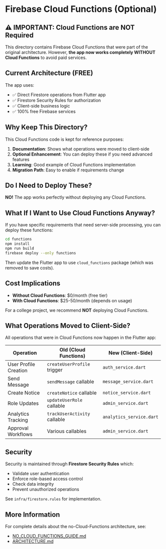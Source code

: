 # Firebase Cloud Functions (Optional)

## ⚠️ IMPORTANT: Cloud Functions are NOT Required

This directory contains Firebase Cloud Functions that were part of the original architecture. However, **the app now works completely WITHOUT Cloud Functions** to avoid paid services.

## Current Architecture (FREE)

The app uses:
- ✅ Direct Firestore operations from Flutter app
- ✅ Firestore Security Rules for authorization
- ✅ Client-side business logic
- ✅ 100% free Firebase services

## Why Keep This Directory?

This Cloud Functions code is kept for reference purposes:
1. **Documentation**: Shows what operations were moved to client-side
2. **Optional Enhancement**: You can deploy these if you need advanced features
3. **Learning**: Good example of Cloud Functions implementation
4. **Migration Path**: Easy to enable if requirements change

## Do I Need to Deploy These?

**NO!** The app works perfectly without deploying any Cloud Functions.

## What If I Want to Use Cloud Functions Anyway?

If you have specific requirements that need server-side processing, you can deploy these functions:

```bash
cd functions
npm install
npm run build
firebase deploy --only functions
```

Then update the Flutter app to use `cloud_functions` package (which was removed to save costs).

## Cost Implications

- **Without Cloud Functions**: $0/month (free tier)
- **With Cloud Functions**: $25-50/month (depends on usage)

For a college project, we recommend **NOT** deploying Cloud Functions.

## What Operations Moved to Client-Side?

All operations that were in Cloud Functions now happen in the Flutter app:

| Operation | Old (Cloud Functions) | New (Client-Side) |
|-----------|----------------------|-------------------|
| User Profile Creation | `createUserProfile` trigger | `auth_service.dart` |
| Send Message | `sendMessage` callable | `message_service.dart` |
| Create Notice | `createNotice` callable | `notice_service.dart` |
| Role Updates | `updateUserRole` callable | `admin_service.dart` |
| Analytics Tracking | `trackUserActivity` callable | `analytics_service.dart` |
| Approval Workflows | Various callables | `admin_service.dart` |

## Security

Security is maintained through **Firestore Security Rules** which:
- Validate user authentication
- Enforce role-based access control
- Check data integrity
- Prevent unauthorized operations

See `infra/firestore.rules` for implementation.

## More Information

For complete details about the no-Cloud-Functions architecture, see:
- [NO_CLOUD_FUNCTIONS_GUIDE.md](../NO_CLOUD_FUNCTIONS_GUIDE.md)
- [ARCHITECTURE.md](../docs/ARCHITECTURE.md)
